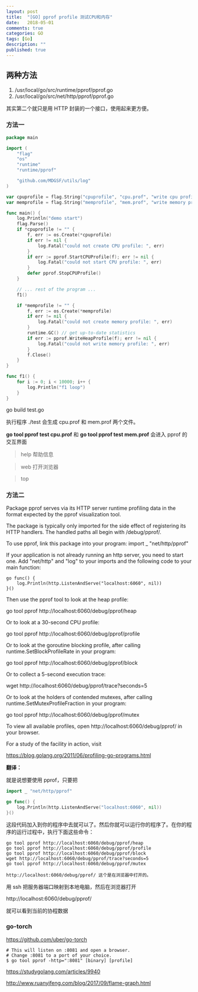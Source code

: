 ```yaml
---
layout: post
title:  "[GO] pprof profile 测试CPU和内存"
date:   2018-05-01
comments: true
categories: GO
tags: [Go]
description: ""
published: true
---
```


## 两种方法

1. /usr/local/go/src/runtime/pprof/pprof.go
2. /usr/local/go/src/net/http/pprof/pprof.go

其实第二个就只是用 HTTP 封装的一个接口，使用起来更方便。

### 方法一

```go
package main

import (
	"flag"
	"os"
	"runtime"
	"runtime/pprof"

	"github.com/MDGSF/utils/log"
)

var cpuprofile = flag.String("cpuprofile", "cpu.prof", "write cpu profile to `file`")
var memprofile = flag.String("memprofile", "mem.prof", "write memory profile to `file`")

func main() {
	log.Println("demo start")
	flag.Parse()
	if *cpuprofile != "" {
		f, err := os.Create(*cpuprofile)
		if err != nil {
			log.Fatal("could not create CPU profile: ", err)
		}
		if err := pprof.StartCPUProfile(f); err != nil {
			log.Fatal("could not start CPU profile: ", err)
		}
		defer pprof.StopCPUProfile()
	}

	// ... rest of the program ...
	f1()

	if *memprofile != "" {
		f, err := os.Create(*memprofile)
		if err != nil {
			log.Fatal("could not create memory profile: ", err)
		}
		runtime.GC() // get up-to-date statistics
		if err := pprof.WriteHeapProfile(f); err != nil {
			log.Fatal("could not write memory profile: ", err)
		}
		f.Close()
	}
}

func f1() {
	for i := 0; i < 10000; i++ {
		log.Println("f1 loop")
	}
}
```

go build test.go

执行程序 ./test 会生成 cpu.prof 和 mem.prof 两个文件。

**go tool pprof test cpu.prof** 和 **go tool pprof test mem.prof** 会进入 pprof 的交互界面

> help 帮助信息

> web 打开浏览器

> top

### 方法二

Package pprof serves via its HTTP server runtime profiling data
in the format expected by the pprof visualization tool.

The package is typically only imported for the side effect of
registering its HTTP handlers.
The handled paths all begin with /debug/pprof/.

To use pprof, link this package into your program:
import _ "net/http/pprof"

If your application is not already running an http server, you
need to start one. Add "net/http" and "log" to your imports and
the following code to your main function:

	go func() {
		log.Println(http.ListenAndServe("localhost:6060", nil))
	}()

Then use the pprof tool to look at the heap profile:

go tool pprof http://localhost:6060/debug/pprof/heap

Or to look at a 30-second CPU profile:

go tool pprof http://localhost:6060/debug/pprof/profile

Or to look at the goroutine blocking profile, after calling
runtime.SetBlockProfileRate in your program:

go tool pprof http://localhost:6060/debug/pprof/block

Or to collect a 5-second execution trace:

wget http://localhost:6060/debug/pprof/trace?seconds=5

Or to look at the holders of contended mutexes, after calling
runtime.SetMutexProfileFraction in your program:

go tool pprof http://localhost:6060/debug/pprof/mutex

To view all available profiles, open http://localhost:6060/debug/pprof/
in your browser.

For a study of the facility in action, visit

https://blog.golang.org/2011/06/profiling-go-programs.html

**翻译：**

就是说想要使用 pprof，只要把

```go
import _ "net/http/pprof"

go func() {
	log.Println(http.ListenAndServe("localhost:6060", nil))
}()
````

这段代码加入到你的程序中去就可以了。然后你就可以运行你的程序了。在你的程序的运行过程中，执行下面这些命令：

```
go tool pprof http://localhost:6060/debug/pprof/heap
go tool pprof http://localhost:6060/debug/pprof/profile
go tool pprof http://localhost:6060/debug/pprof/block
wget http://localhost:6060/debug/pprof/trace?seconds=5
go tool pprof http://localhost:6060/debug/pprof/mutex

http://localhost:6060/debug/pprof/ 这个是在浏览器中打开的。
```

用 ssh 把服务器端口映射到本地电脑，然后在浏览器打开

http://localhost:6060/debug/pprof/

就可以看到当前的协程数据

### go-torch

https://github.com/uber/go-torch 


```
# This will listen on :8081 and open a browser.
# Change :8081 to a port of your choice.
$ go tool pprof -http=":8081" [binary] [profile]
```


https://studygolang.com/articles/9940

http://www.ruanyifeng.com/blog/2017/09/flame-graph.html
